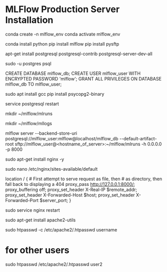 # MLFlow Production Server Installation

conda create -n mlflow_env
conda activate mlflow_env

conda install python
pip install mlflow
pip install pysftp

apt-get install postgresql postgresql-contrib postgresql-server-dev-all

sudo -u postgres psql

CREATE DATABASE mlflow_db;
CREATE USER mlflow_user WITH ENCRYPTED PASSWORD 'mlflow';
GRANT ALL PRIVILEGES ON DATABASE mlflow_db TO mlflow_user;

sudo apt install gcc
pip install psycopg2-binary

service postgresql restart

mkdir ~/mlflow/mlruns

mkdir ~/mlflow/mllogs

mlflow server --backend-store-uri postgresql://mlflow_user:mlflow@localhost/mlflow_db --default-artifact-root sftp://mlflow_user@<hostname_of_server>:~/mlflow/mlruns -h 0.0.0.0 -p 8000


sudo apt-get install nginx -y

sudo nano /etc/nginx/sites-available/default

location / {
    # First attempt to serve request as file, then
    # as directory, then fall back to displaying a 404
    proxy_pass http://127.0.0.1:8000/;
    proxy_buffering off;
    proxy_set_header X-Real-IP $remote_addr;
    proxy_set_header X-Forwarded-Host $host;
    proxy_set_header X-Forwarded-Port $server_port;
}

sudo service nginx restart

sudo apt-get install apache2-utils

sudo htpasswd -c /etc/apache2/.htpasswd username

# for other users
sudo htpasswd /etc/apache2/.htpasswd user2

